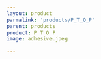 ```yaml
---
layout: product
parmalink: 'products/P_T_O_P'
parent: products
product: P T O P 
image: adhesive.jpeg

---
```

